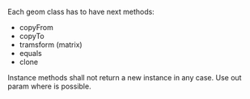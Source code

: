 Each geom class has to have next methods:
  - copyFrom
  - copyTo
  - tramsform (matrix)
  - equals
  - clone

Instance methods shall not return a new instance in any case.
Use out<TYPE> param where is possible.
